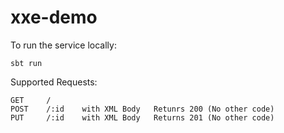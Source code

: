 # xxe-demo

To run the service locally:

```
sbt run
```

Supported Requests:
```
GET     /         
POST    /:id    with XML Body   Retunrs 200 (No other code)
PUT     /:id    with XML Body   Returns 201 (No other code)
```      
